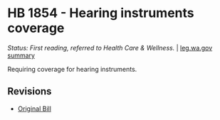 # HB 1854 - Hearing instruments coverage
*Status: First reading, referred to Health Care & Wellness.* | [leg.wa.gov summary](https://app.leg.wa.gov/billsummary?BillNumber=1854&Year=2021)

Requiring coverage for hearing instruments.

## Revisions
* [Original Bill](1/)